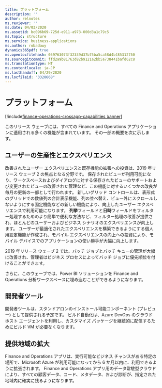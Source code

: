 ```yaml
---
title: プラットフォーム
description: ''
author: relnotes
ms.reviewer: ''
ms.date: 04/03/2020
ms.assetid: bc096b69-725d-e911-a973-000d3a1c79c5
ms.topic: structure
ms.service: business-applications
ms.author: robadawy
dynamics365pdf: true
ms.openlocfilehash: 059763073f32339d37b75ba5ca58d4b485312750
ms.sourcegitcommit: ffd2a9b81763d82b9121a2bb5a738441bafd62c8
ms.translationtype: HT
ms.contentlocale: ja-JP
ms.lasthandoff: 04/29/2020
ms.locfileid: "3320668"
---
```

# <a name="platform"></a>プラットフォーム

[!include[finance-operations-crossapp-capabilities banner](../includes/finance-operations-crossapp-capabilities.md)]

<!--structure start-->
このリリース ウェーブには、すべての Finance and Operations アプリケーションに適用される多くの機能が含まれています。 その一部の概要を次に示します。

## <a name="user-productivity-and-experiences"></a>ユーザーの生産性とエクスペリエンス
改善されたユーザー エクスペリエンスと既存機能の拡張への投資は、2019 年リリース ウェーブ 2 の焦点となる分野です。 保存されたビューが利用可能になり、ワークスペースおよびダイアログに対する保存されたビューのサポートおよび変更されたビューの改善された管理など、この機能に対するいくつかの改良が毎月の更新の一部として行われます。 新しいグリッド コントロールは、表形式のグリッドでの数値列の合計表示機能、列の並べ替え、ビュー外にスクロールしないようにする固定機能などの新しい機能により、向上したユーザー エクスペリエンスで利用可能になります。 **列挙**フィールドと**日時**フィールドをフィルター処理するためのより簡単で便利な方法など、フィルター処理の改善が提供され、ほとんどのユーザーおよびビジネス シナリオのエクスペリエンスが向上します。 ユーザーが最適化されたエクスペリエンスを構築できるようにする個人用設定機能が作成され、モバイル エクスペリエンスの向上への投資により、モバイル デバイスでのアプリケーションの使い勝手が大幅に向上します。

2019 年リリース ウェーブ 2 では、バッチ ジョブとバッチ キューの管理が大幅に改善され、管理者はビジネス プロセスによってバッチ ジョブに優先順位を付けることができます。

さらに、このウェーブでは、Power BI ソリューションを Finance and Operations 分析ワークスペースに埋め込むことができるようになります。

## <a name="developer-tools"></a>開発者ツール
開発者ツールは、スタンドアロンのインストール可能コンポーネント (プレビュー) として提供される予定です。 ビルド自動化は、Azure DevOps のクラウド ホスト エージェントを利用し、カスタマイズ パッケージを継続的に配信するためにビルド VM が必要なくなります。

## <a name="geo-expansion"></a>提供地域の拡大
Finance and Operations アプリは、実行可能なビジネス チャンスがある特定の場所で、Microsoft Azure が利用可能になってから 6 か月以内に、利用できるように拡張されます。 Finance and Operations アプリ用のデータ常駐型クラウドにより、すべての顧客データ、コード、メタデータ、および診断が、指定された地域内に確実に残るようになります。
<!--structure end-->



